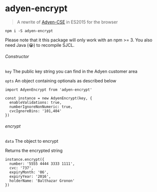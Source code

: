 # adyen-encrypt

> A rewrite of [Adyen-CSE](https://github.com/Adyen/CSE-JS) in ES2015 for the browser

    npm i -S adyen-encrypt

Please note that it this package will only work with an npm >= 3. You also need Java (:sob:) to recompile SJCL.

###### Constructor

`key` The public key string you can find in the Adyen customer area

`opts` An object containing optionals as described below

    import AdyenEncrypt from 'adyen-encrypt'

    const instance = new AdyenEncrypt(key, {
      enableValidations: true,
      numberIgnoreNonNumeric: true,
      cvcIgnoreBins: '101,404'
    })

###### encrypt

`data` The object to encrypt

Returns the encrypted string

    instance.encrypt({
      number: '5555 4444 3333 1111',
      cvc: '737',
      expiryMonth: '06',
      expiryYear: '2016',
      holderName: 'Balthazar Gronon'
    })
